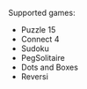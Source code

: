 Supported games:
  - Puzzle 15
  - Connect 4
  - Sudoku
  - PegSolitaire
  - Dots and Boxes
  - Reversi
